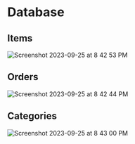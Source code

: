 # Database
## Items
![Screenshot 2023-09-25 at 8 42 53 PM](https://github.com/DiegoContrerasA/coder-class/assets/58188858/3be63ae0-4aed-4ee4-b383-aa2f107f549c)
## Orders
![Screenshot 2023-09-25 at 8 42 44 PM](https://github.com/DiegoContrerasA/coder-class/assets/58188858/ad4bc08a-bb42-435a-bc28-9a4962b40653)
## Categories
![Screenshot 2023-09-25 at 8 43 00 PM](https://github.com/DiegoContrerasA/coder-class/assets/58188858/f9d4bfdc-9eee-427f-8667-a5c4e2adcad6)
